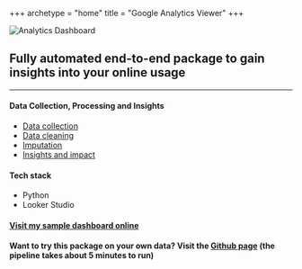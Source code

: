 +++
archetype = "home"
title = "Google Analytics Viewer"
+++

![Analytics Dashboard](/Google_Analytics_Viewer/images/dashboard_example.jpg?width=450px)

## Fully automated end-to-end package to gain insights into your online usage

---------------------------------------------------

#### Data Collection, Processing and Insights

- [Data collection](data_collection)
- [Data cleaning](cleaning)
- [Imputation](imputation)
- [Insights and impact](insights)

#### Tech stack

- Python
- Looker Studio

#### [Visit my sample dashboard online](https://lookerstudio.google.com/reporting/b9d1af7a-8633-4415-80f1-a5a7cd360776/page/p_7qqjwzhsgd)

#### Want to try this package on your own data? Visit the [Github page](https://github.com/Portfolio-CMR/Self-stats-analytics-visualizer) (the pipeline takes about 5 minutes to run)